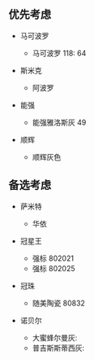 ## 优先考虑

- 马可波罗

  - 马可波罗 118: 64

- 斯米克

  - 阿波罗

- 能强

  - 能强雅洛斯灰 49

- 顺辉

  - 顺辉灰色

## 备选考虑

- 萨米特

  - 华依

- 冠星王

  - 强标 802021
  - 强标 802025

- 冠珠

  - 随美陶瓷 80832

- 诺贝尔

  - 大蜜蜂尔曼灰:
  - 普吉斯斯蒂西灰:
